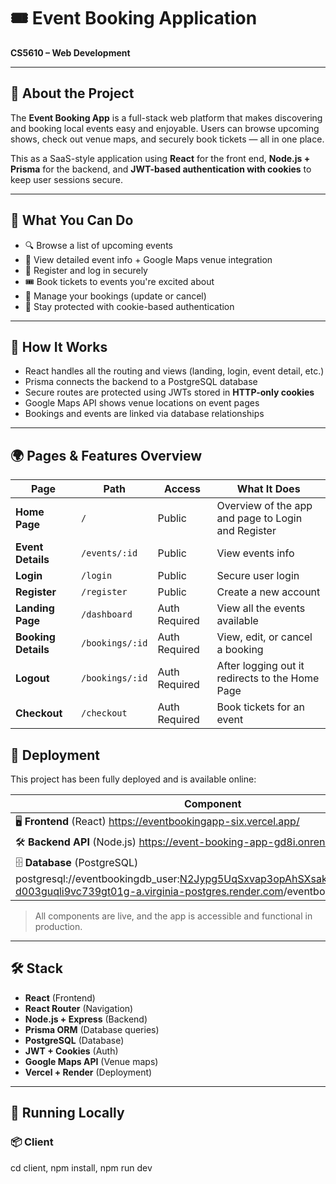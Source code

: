 # 🎟️ Event Booking Application

**CS5610 – Web Development**  

---

## 📌 About the Project

The **Event Booking App** is a full-stack web platform that makes discovering and booking local events easy and enjoyable. Users can browse upcoming shows, check out venue maps, and securely book tickets — all in one place.

This as a SaaS-style application using **React** for the front end, **Node.js + Prisma** for the backend, and **JWT-based authentication with cookies** to keep user sessions secure.

---

## 🎯 What You Can Do

- 🔍 Browse a list of upcoming events
- 📍 View detailed event info + Google Maps venue integration
- 📝 Register and log in securely
- 🎟️ Book tickets to events you're excited about
- 📄 Manage your bookings (update or cancel)
- 🔐 Stay protected with cookie-based authentication

---

## 🧠 How It Works 

- React handles all the routing and views (landing, login, event detail, etc.)
- Prisma connects the backend to a PostgreSQL database
- Secure routes are protected using JWTs stored in **HTTP-only cookies**
- Google Maps API shows venue locations on event pages
- Bookings and events are linked via database relationships

---
## 🌍 Pages & Features Overview

| Page             | Path            | Access         | What It Does                             |
|------------------|------------------|----------------|------------------------------------------|
| **Home Page**    | `/`              | Public         | Overview of the app and page to Login and Register                        |
| **Event Details**| `/events/:id`    | Public         | View events info                   |
| **Login**        | `/login`         | Public         | Secure user login                        |
| **Register**     | `/register`      | Public         | Create a new account                     |
| **Landing Page**    | `/dashboard`     | Auth Required  | View all the events available          |
| **Booking Details**     | `/bookings/:id`  | Auth Required  | View, edit, or cancel a booking          |
| **Logout**       | `/bookings/:id`  | Auth Required  | After logging out it redirects to the Home Page          |
| **Checkout**     | `/checkout`      | Auth Required  | Book tickets for an event  


## 🚀 Deployment

This project has been fully deployed and is available online:

| Component | URL |
|----------|-----|
| 🖥️ **Frontend** (React) https://eventbookingapp-six.vercel.app/ 
| 🛠 **Backend API** (Node.js) https://event-booking-app-gd8i.onrender.com
| 🗄 **Database** (PostgreSQL) postgresql://eventbookingdb_user:N2Jypg5UqSxvap3opAhSXsak7eH73FCj@dpg-d003guqli9vc739gt01g-a.virginia-postgres.render.com/eventbookingdb

> All components are live, and the app is accessible and functional in production.

---

## 🛠 Stack

- **React** (Frontend)
- **React Router** (Navigation)
- **Node.js + Express** (Backend)
- **Prisma ORM** (Database queries)
- **PostgreSQL** (Database)
- **JWT + Cookies** (Auth)
- **Google Maps API** (Venue maps)
- **Vercel + Render** (Deployment)

---

## 🚀 Running Locally

### 📦 Client

cd client,
npm install,
npm run dev
